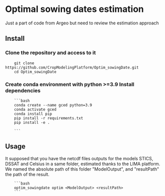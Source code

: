 # Optimal sowing dates estimation

Just a part of code from Argeo but need to review the estimation approach

## Install

### Clone the repository and access to it

        git clone https://github.com/CropModelingPlatform/Optim_sowingDate.git
        cd Optim_sowingDate

### Create conda environment with python >=3.9 Install dependencies

        ```bash
        conda create --name gced python=3.9
        conda activate gced
        conda install pip
        pip install -r requirements.txt
        pip install -e .

        ```

## Usage

It supposed that you have the netcdf files outputs for the models STICS, DSSAT and Celsius in a same folder, estimated thanks to the LIMA platform. We named the absolute path of this folder "ModelOutput", and "resultPath" the path of the result.

        ```bash
        optim_sowingdate optim <ModelOutput> <resultPath>
        ```
